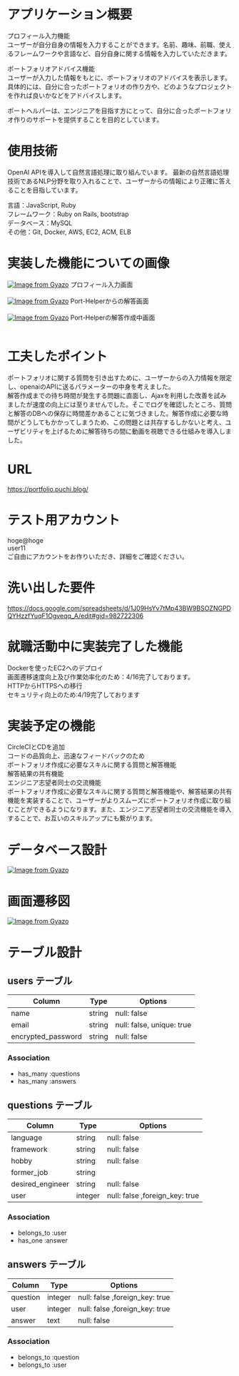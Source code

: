 # アプリケーション概要
プロフィール入力機能<br>
ユーザーが自分自身の情報を入力することができます。名前、趣味、前職、使えるフレームワークや言語など、自分自身に関する情報を入力していただきます。

ポートフォリオアドバイス機能<br>
ユーザーが入力した情報をもとに、ポートフォリオのアドバイスを表示します。具体的には、自分に合ったポートフォリオの作り方や、どのようなプロジェクトを作れば良いかなどをアドバイスします。

ポートヘルパーは、エンジニアを目指す方にとって、自分に合ったポートフォリオ作りのサポートを提供することを目的としています。

# 使用技術
OpenAI APIを導入して自然言語処理に取り組んでいます。
最新の自然言語処理技術であるNLP分野を取り入れることで、ユーザーからの情報により正確に答えることを目指しています。

言語：JavaScript, Ruby<br>
フレームワーク：Ruby on Rails, bootstrap<br>
データベース：MySQL<br>
その他：Git, Docker, AWS, EC2, ACM, ELB<br>

# 実装した機能についての画像
[![Image from Gyazo](https://i.gyazo.com/308f1248900e64c872e568f1feace02e.png)](https://gyazo.com/308f1248900e64c872e568f1feace02e)
プロフィール入力画面<br><br>
[![Image from Gyazo](https://i.gyazo.com/f5b6c9b3efcaa148cbbd1eceae634ca2.png)](https://gyazo.com/f5b6c9b3efcaa148cbbd1eceae634ca2)
Port-Helperからの解答画面<br><br>
[![Image from Gyazo](https://i.gyazo.com/da47a35fe80b3545453b72d8d981bca3.png)](https://gyazo.com/da47a35fe80b3545453b72d8d981bca3)
Port-Helperの解答作成中画面<br><br>

# 工夫したポイント
ポートフォリオに関する質問を引き出すために、ユーザーからの入力情報を限定し、openaiのAPIに送るパラメーターの中身を考えました。<br>
解答作成までの待ち時間が発生する問題に直面し、Ajaxを利用した改善を試みましたが速度の向上には至りませんでした。そこでログを確認したところ、質問と解答のDBへの保存に時間差かあることに気づきました。解答作成に必要な時間がどうしてもかかってしまうため、この問題とは共存するしかないと考え、ユーザビリティを上げるために解答待ちの間に動画を視聴できる仕組みを導入しました。

# URL
https://portfolio.puchi.blog/

# テスト用アカウント
hoge@hoge<br>
user11<br>
ご自由にアカウントをお作りいただき、詳細をご確認ください。

# 洗い出した要件
https://docs.google.com/spreadsheets/d/1J09HsYv7tMp43BW9BSOZNGPDQYHzzfYuqF1Ogveqq_A/edit#gid=982722306

# 就職活動中に実装完了した機能
Dockerを使ったEC2へのデプロイ<br>
画面遷移速度向上及び作業効率化のため：4/16完了しております。<br>
HTTPからHTTPSへの移行<br>
セキュリティ向上のため:4/19完了しております<br>

# 実装予定の機能
CircleCIとCDを追加<br>
コードの品質向上、迅速なフィードバックのため<br>
ポートフォリオ作成に必要なスキルに関する質問と解答機能<br>
解答結果の共有機能<br>
エンジニア志望者同士の交流機能<br>
ポートフォリオ作成に必要なスキルに関する質問と解答機能や、解答結果の共有機能を実装することで、ユーザーがよりスムーズにポートフォリオ作成に取り組むことができるようになります。また、エンジニア志望者同士の交流機能を導入することで、お互いのスキルアップにも繋がります。<br>


# データベース設計
[![Image from Gyazo](https://i.gyazo.com/0cca3aa9e7e05e90e5600546884ad6ba.png)](https://gyazo.com/0cca3aa9e7e05e90e5600546884ad6ba)
# 画面遷移図
[![Image from Gyazo](https://i.gyazo.com/b5d7987450f800df9b0a0f70d11e00f0.png)](https://gyazo.com/b5d7987450f800df9b0a0f70d11e00f0)


# テーブル設計

## users テーブル

| Column             | Type     |Options                    |
| ------------------ | -------- | -----------               |
| name               | string   | null: false               |
| email              | string   | null: false, unique: true |
| encrypted_password | string   | null: false               |


### Association

- has_many :questions
- has_many :answers

## questions テーブル

| Column            | Type       | Options                        |
| ----------------- | ---------- | ------------------------------ |
| language          | string     | null: false                    |
| framework         | string     | null: false                    |
| hobby             | string     | null: false                    |
| former_job        | string     |                                |
| desired_engineer  | string     | null: false                    |
| user              | integer    | null: false ,foreign_key: true |

### Association

- belongs_to :user
- has_one :answer

## answers テーブル

| Column            | Type       | Options                        |
| ----------------- | ---------- | ------------------------------ |
| question          | integer    | null: false ,foreign_key: true |
| user              | integer    | null: false ,foreign_key: true |
| answer            | text       | null: false                    |

### Association

- belongs_to :question
- belongs_to :user